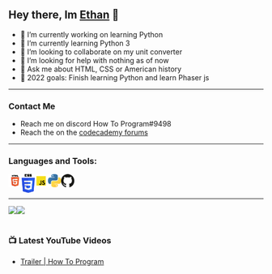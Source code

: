 ## Hey there, Im [Ethan](https://ethan-master-coding.github.io/My-work/) 👋

- 🔭 I’m currently working on learning Python
- 🌱 I’m currently learning Python 3
- 👯 I’m looking to collaborate on my unit converter
- 🤔 I’m looking for help with nothing as of now
- 💬 Ask me about HTML, CSS or American history
- 🥅 2022 goals: Finish learning Python and learn Phaser js

___

### Contact Me
- Reach me on discord How To Program#9498
- Reach the on the [codecademy forums](https://discuss.codecademy.com/u/ethanmasterprogram/summary)

___

### Languages and Tools:

<img align="left" alt="HTML Logo" width="26px" src="./HTML.png" />
<img align="left" alt="CSS Logo" width="26px" src="./CSS.png" />
<img align="left" alt="JS Logo" width="26px" src="./JS.png" />
<img align="left" alt="Python Logo" width="26px" src="./Python.png" />
<img align="left" alt="Github Logo" width="26px" src="./github.png" />

<br />
<br />

___

<img align="left" src = "https://github-readme-stats.vercel.app/api?username=Ethan-Master-Coding&count_private=true&show_icons=true&theme=dark" />

<img align="left" src = "https://github-readme-stats.vercel.app/api/top-langs/?username=Ethan-Master-Coding&theme=dark" />

<br />
<br />

### 📺 Latest YouTube Videos

<!-- YOUTUBE:START -->
- [Trailer | How To Program](https://www.youtube.com/watch?v=h4DTF2_tcXI)
<!-- YOUTUBE:END -->
